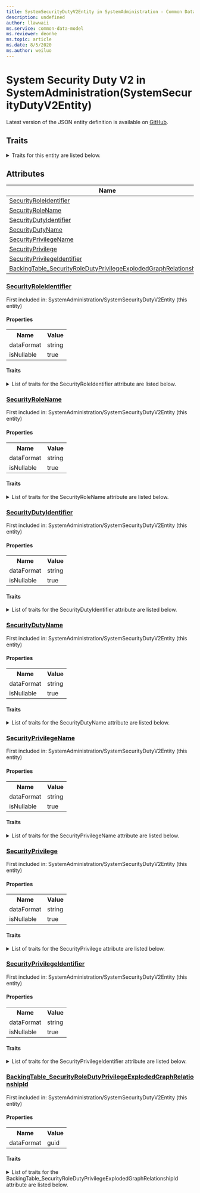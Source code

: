 ```yaml
---
title: SystemSecurityDutyV2Entity in SystemAdministration - Common Data Model | Microsoft Docs
description: undefined
author: llawwaii
ms.service: common-data-model
ms.reviewer: deonhe
ms.topic: article
ms.date: 8/5/2020
ms.author: weiluo
---
```


# System Security Duty V2 in SystemAdministration(SystemSecurityDutyV2Entity)

  
 Latest version of the JSON entity definition is available on <a href="https://github.com/Microsoft/CDM/tree/master/schemaDocuments/core/operationsCommon/Entities/System/SystemAdministration/SystemSecurityDutyV2Entity.cdm.json" target="_blank">GitHub</a>.  

## Traits

<details>
<summary>Traits for this entity are listed below.  
</summary>

**is.CDM.entityVersion**  
  <table><tr><th>Parameter</th><th>Value</th><th>Data type</th><th>Explanation</th></tr><tr><td>versionNumber</td><td>"1.1"</td><td>string</td><td>semantic version number of the entity</td></tr></table>

**is.application.releaseVersion**  
  <table><tr><th>Parameter</th><th>Value</th><th>Data type</th><th>Explanation</th></tr><tr><td>releaseVersion</td><td>"10.0.13.0"</td><td>string</td><td>semantic version number of the application introducing this entity</td></tr></table>

**is.localized.displayedAs**  
  Holds the list of language specific display text for an object.  <table><tr><th>Parameter</th><th>Value</th><th>Data type</th><th>Explanation</th></tr><tr><td>localizedDisplayText</td><td><table><tr><th>languageTag</th><th>displayText</th></tr><tr><td>en</td><td>System Security Duty V2</td></tr></table></td><td>entity</td><td>a reference to the constant entity holding the list of localized text</td></tr></table>

</details>

## Attributes

|Name|Description|First Included in Instance|
|---|---|---|
|[SecurityRoleIdentifier](#SecurityRoleIdentifier)||<a href="SystemSecurityDutyV2Entity.md" target="_blank">SystemAdministration/SystemSecurityDutyV2Entity</a>|
|[SecurityRoleName](#SecurityRoleName)||<a href="SystemSecurityDutyV2Entity.md" target="_blank">SystemAdministration/SystemSecurityDutyV2Entity</a>|
|[SecurityDutyIdentifier](#SecurityDutyIdentifier)||<a href="SystemSecurityDutyV2Entity.md" target="_blank">SystemAdministration/SystemSecurityDutyV2Entity</a>|
|[SecurityDutyName](#SecurityDutyName)||<a href="SystemSecurityDutyV2Entity.md" target="_blank">SystemAdministration/SystemSecurityDutyV2Entity</a>|
|[SecurityPrivilegeName](#SecurityPrivilegeName)||<a href="SystemSecurityDutyV2Entity.md" target="_blank">SystemAdministration/SystemSecurityDutyV2Entity</a>|
|[SecurityPrivilege](#SecurityPrivilege)||<a href="SystemSecurityDutyV2Entity.md" target="_blank">SystemAdministration/SystemSecurityDutyV2Entity</a>|
|[SecurityPrivilegeIdentifier](#SecurityPrivilegeIdentifier)||<a href="SystemSecurityDutyV2Entity.md" target="_blank">SystemAdministration/SystemSecurityDutyV2Entity</a>|
|[BackingTable_SecurityRoleDutyPrivilegeExplodedGraphRelationshipId](#BackingTable_SecurityRoleDutyPrivilegeExplodedGraphRelationshipId)||<a href="SystemSecurityDutyV2Entity.md" target="_blank">SystemAdministration/SystemSecurityDutyV2Entity</a>|

### <a href=#SecurityRoleIdentifier name="SecurityRoleIdentifier">SecurityRoleIdentifier</a>

First included in: SystemAdministration/SystemSecurityDutyV2Entity (this entity)  

#### Properties

<table><tr><th>Name</th><th>Value</th></tr><tr><td>dataFormat</td><td>string</td></tr><tr><td>isNullable</td><td>true</td></tr></table>

#### Traits

<details>
<summary>List of traits for the SecurityRoleIdentifier attribute are listed below.</summary>

**is.dataFormat.character**  
**is.dataFormat.big**  
**is.dataFormat.array**  
**is.nullable**  
The attribute value may be set to NULL.  

**is.dataFormat.character**  
**is.dataFormat.array**  
</details>

### <a href=#SecurityRoleName name="SecurityRoleName">SecurityRoleName</a>

First included in: SystemAdministration/SystemSecurityDutyV2Entity (this entity)  

#### Properties

<table><tr><th>Name</th><th>Value</th></tr><tr><td>dataFormat</td><td>string</td></tr><tr><td>isNullable</td><td>true</td></tr></table>

#### Traits

<details>
<summary>List of traits for the SecurityRoleName attribute are listed below.</summary>

**is.dataFormat.character**  
**is.dataFormat.big**  
**is.dataFormat.array**  
**is.nullable**  
The attribute value may be set to NULL.  

**is.dataFormat.character**  
**is.dataFormat.array**  
</details>

### <a href=#SecurityDutyIdentifier name="SecurityDutyIdentifier">SecurityDutyIdentifier</a>

First included in: SystemAdministration/SystemSecurityDutyV2Entity (this entity)  

#### Properties

<table><tr><th>Name</th><th>Value</th></tr><tr><td>dataFormat</td><td>string</td></tr><tr><td>isNullable</td><td>true</td></tr></table>

#### Traits

<details>
<summary>List of traits for the SecurityDutyIdentifier attribute are listed below.</summary>

**is.dataFormat.character**  
**is.dataFormat.big**  
**is.dataFormat.array**  
**is.nullable**  
The attribute value may be set to NULL.  

**is.dataFormat.character**  
**is.dataFormat.array**  
</details>

### <a href=#SecurityDutyName name="SecurityDutyName">SecurityDutyName</a>

First included in: SystemAdministration/SystemSecurityDutyV2Entity (this entity)  

#### Properties

<table><tr><th>Name</th><th>Value</th></tr><tr><td>dataFormat</td><td>string</td></tr><tr><td>isNullable</td><td>true</td></tr></table>

#### Traits

<details>
<summary>List of traits for the SecurityDutyName attribute are listed below.</summary>

**is.dataFormat.character**  
**is.dataFormat.big**  
**is.dataFormat.array**  
**is.nullable**  
The attribute value may be set to NULL.  

**is.dataFormat.character**  
**is.dataFormat.array**  
</details>

### <a href=#SecurityPrivilegeName name="SecurityPrivilegeName">SecurityPrivilegeName</a>

First included in: SystemAdministration/SystemSecurityDutyV2Entity (this entity)  

#### Properties

<table><tr><th>Name</th><th>Value</th></tr><tr><td>dataFormat</td><td>string</td></tr><tr><td>isNullable</td><td>true</td></tr></table>

#### Traits

<details>
<summary>List of traits for the SecurityPrivilegeName attribute are listed below.</summary>

**is.dataFormat.character**  
**is.dataFormat.big**  
**is.dataFormat.array**  
**is.nullable**  
The attribute value may be set to NULL.  

**is.dataFormat.character**  
**is.dataFormat.array**  
</details>

### <a href=#SecurityPrivilege name="SecurityPrivilege">SecurityPrivilege</a>

First included in: SystemAdministration/SystemSecurityDutyV2Entity (this entity)  

#### Properties

<table><tr><th>Name</th><th>Value</th></tr><tr><td>dataFormat</td><td>string</td></tr><tr><td>isNullable</td><td>true</td></tr></table>

#### Traits

<details>
<summary>List of traits for the SecurityPrivilege attribute are listed below.</summary>

**is.dataFormat.character**  
**is.dataFormat.big**  
**is.dataFormat.array**  
**is.nullable**  
The attribute value may be set to NULL.  

**is.dataFormat.character**  
**is.dataFormat.array**  
</details>

### <a href=#SecurityPrivilegeIdentifier name="SecurityPrivilegeIdentifier">SecurityPrivilegeIdentifier</a>

First included in: SystemAdministration/SystemSecurityDutyV2Entity (this entity)  

#### Properties

<table><tr><th>Name</th><th>Value</th></tr><tr><td>dataFormat</td><td>string</td></tr><tr><td>isNullable</td><td>true</td></tr></table>

#### Traits

<details>
<summary>List of traits for the SecurityPrivilegeIdentifier attribute are listed below.</summary>

**is.dataFormat.character**  
**is.dataFormat.big**  
**is.dataFormat.array**  
**is.nullable**  
The attribute value may be set to NULL.  

**is.dataFormat.character**  
**is.dataFormat.array**  
</details>

### <a href=#BackingTable_SecurityRoleDutyPrivilegeExplodedGraphRelationshipId name="BackingTable_SecurityRoleDutyPrivilegeExplodedGraphRelationshipId">BackingTable_SecurityRoleDutyPrivilegeExplodedGraphRelationshipId</a>

First included in: SystemAdministration/SystemSecurityDutyV2Entity (this entity)  

#### Properties

<table><tr><th>Name</th><th>Value</th></tr><tr><td>dataFormat</td><td>guid</td></tr></table>

#### Traits

<details>
<summary>List of traits for the BackingTable_SecurityRoleDutyPrivilegeExplodedGraphRelationshipId attribute are listed below.</summary>

**is.dataFormat.character**  
**is.dataFormat.big**  
**is.dataFormat.array**  
**is.dataFormat.guid**  
**means.identity.entityId**  
**is.linkedEntity.identifier**  
Marks the attribute(s) that hold foreign key references to a linked (used as an attribute) entity. This attribute is added to the resolved entity to enumerate the referenced entities.  <table><tr><th>Parameter</th><th>Value</th><th>Data type</th><th>Explanation</th></tr><tr><td>entityReferences</td><td><table><tr><th>entityReference</th><th>attributeReference</th></tr><tr><td><a href="../../../Tables/System/SystemAdministration/Miscellaneous/SecurityRoleDutyPrivilegeExplodedGraph.md" target="_blank">/core/operationsCommon/Tables/System/SystemAdministration/Miscellaneous/SecurityRoleDutyPrivilegeExplodedGraph.cdm.json/SecurityRoleDutyPrivilegeExplodedGraph</a></td><td><a href="../../../Tables/System/SystemAdministration/Miscellaneous/SecurityRoleDutyPrivilegeExplodedGraph.md#RecId" target="_blank">RecId</a></td></tr></table></td><td>entity</td><td>a reference to the constant entity holding the list of entity references</td></tr></table>

**is.dataFormat.guid**  
**is.dataFormat.character**  
**is.dataFormat.array**  
</details>
